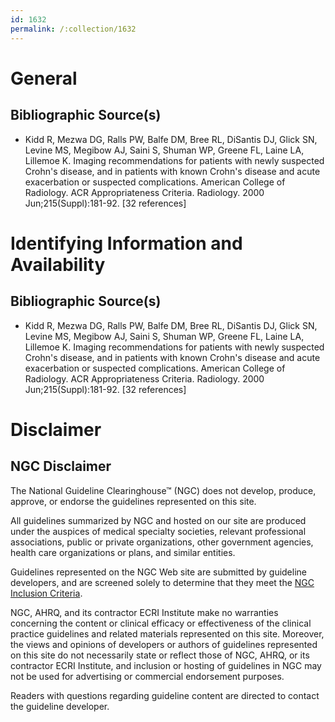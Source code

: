```yaml
---
id: 1632
permalink: /:collection/1632
---
```


# General

## Bibliographic Source(s)

- Kidd R, Mezwa DG, Ralls PW, Balfe DM, Bree RL, DiSantis DJ, Glick SN, Levine MS, Megibow AJ, Saini S, Shuman WP, Greene FL, Laine LA, Lillemoe K. Imaging recommendations for patients with newly suspected Crohn's disease, and in patients with known Crohn's disease and acute exacerbation or suspected complications. American College of Radiology. ACR Appropriateness Criteria. Radiology. 2000 Jun;215(Suppl):181-92. [32 references]

# Identifying Information and Availability

## Bibliographic Source(s)

- Kidd R, Mezwa DG, Ralls PW, Balfe DM, Bree RL, DiSantis DJ, Glick SN, Levine MS, Megibow AJ, Saini S, Shuman WP, Greene FL, Laine LA, Lillemoe K. Imaging recommendations for patients with newly suspected Crohn's disease, and in patients with known Crohn's disease and acute exacerbation or suspected complications. American College of Radiology. ACR Appropriateness Criteria. Radiology. 2000 Jun;215(Suppl):181-92. [32 references]

# Disclaimer

## NGC Disclaimer

The National Guideline Clearinghouse™ (NGC) does not develop, produce, approve, or endorse the guidelines represented on this site.

All guidelines summarized by NGC and hosted on our site are produced under the auspices of medical specialty societies, relevant professional associations, public or private organizations, other government agencies, health care organizations or plans, and similar entities.

Guidelines represented on the NGC Web site are submitted by guideline developers, and are screened solely to determine that they meet the [NGC Inclusion Criteria](/help-and-about/summaries/inclusion-criteria).

NGC, AHRQ, and its contractor ECRI Institute make no warranties concerning the content or clinical efficacy or effectiveness of the clinical practice guidelines and related materials represented on this site. Moreover, the views and opinions of developers or authors of guidelines represented on this site do not necessarily state or reflect those of NGC, AHRQ, or its contractor ECRI Institute, and inclusion or hosting of guidelines in NGC may not be used for advertising or commercial endorsement purposes.

Readers with questions regarding guideline content are directed to contact the guideline developer.

